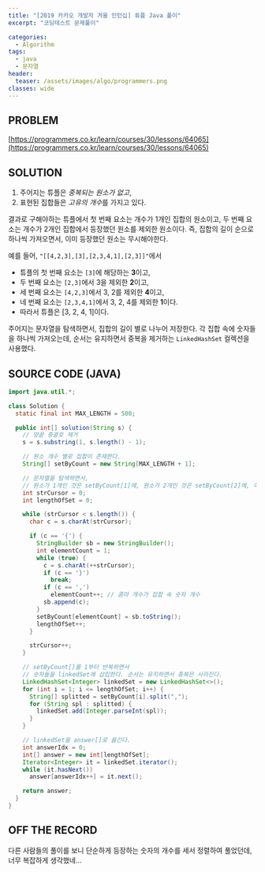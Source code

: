 ```yaml
---
title: "[2019 카카오 개발자 겨울 인턴십] 튜플 Java 풀이"
excerpt: "코딩테스트 문제풀이"

categories:
  - Algorithm
tags:
  - java
  - 문자열
header:
  teaser: /assets/images/algo/programmers.png
classes: wide
---
```


## PROBLEM

[https://programmers.co.kr/learn/courses/30/lessons/64065](https://programmers.co.kr/learn/courses/30/lessons/64065)

## SOLUTION

1. 주어지는 튜플은 _중복되는 원소가 없고_,
2. 표현된 집합들은 *고유의 개수*를 가지고 있다.

결과로 구해야하는 튜플에서 첫 번째 요소는 개수가 1개인 집합의 원소이고, 두 번째 요소는 개수가 2개인 집합에서 등장했던 원소를 제외한 원소이다. 즉, 집합의 길이 순으로 하나씩 가져오면서, 이미 등장했던 원소는 무시해야한다.

예를 들어, `"[[4,2,3],[3],[2,3,4,1],[2,3]]"`에서

- 튜플의 첫 번째 요소는 `[3]`에 해당하는 **3**이고,
- 두 번째 요소는 `[2,3]`에서 3을 제외한 **2**이고,
- 세 번째 요소는 `[4,2,3]`에서 3, 2를 제외한 **4**이고,
- 네 번째 요소는 `[2,3,4,1]`에서 3, 2, 4를 제외한 **1**이다.
- 따라서 튜플은 [3, 2, 4, 1]이다.

주어지는 문자열을 탐색하면서, 집합의 길이 별로 나누어 저장한다. 각 집합 속에 숫자들을 하나씩 가져오는데,
순서는 유지하면서 중복을 제거하는 `LinkedHashSet` 컬렉션을 사용했다.

## SOURCE CODE (JAVA)

```java
import java.util.*;

class Solution {
  static final int MAX_LENGTH = 500;

  public int[] solution(String s) {
    // 양끝 중괄호 제거
    s = s.substring(1, s.length() - 1);

    // 원소 개수 별로 집합이 존재한다.
    String[] setByCount = new String[MAX_LENGTH + 1];

    // 문자열을 탐색하면서,
    // 원소가 1개인 것은 setByCount[1]에, 원소가 2개인 것은 setByCount[2]에, 이런식으로 저장한다.
    int strCursor = 0;
    int lengthOfSet = 0;

    while (strCursor < s.length()) {
      char c = s.charAt(strCursor);

      if (c == '{') {
        StringBuilder sb = new StringBuilder();
        int elementCount = 1;
        while (true) {
          c = s.charAt(++strCursor);
          if (c == '}')
            break;
          if (c == ',')
            elementCount++; // 콤마 개수가 집합 속 숫자 개수
          sb.append(c);
        }
        setByCount[elementCount] = sb.toString();
        lengthOfSet++;
      }

      strCursor++;
    }

    // setByCount[]를 1부터 반복하면서
    // 숫자들을 linkedSet에 삽입한다. 순서는 유지하면서 중복은 사라진다.
    LinkedHashSet<Integer> linkedSet = new LinkedHashSet<>();
    for (int i = 1; i <= lengthOfSet; i++) {
      String[] splitted = setByCount[i].split(",");
      for (String spl : splitted) {
        linkedSet.add(Integer.parseInt(spl));
      }
    }

    // linkedSet을 answer[]로 옮긴다.
    int answerIdx = 0;
    int[] answer = new int[lengthOfSet];
    Iterator<Integer> it = linkedSet.iterator();
    while (it.hasNext())
      answer[answerIdx++] = it.next();

    return answer;
  }
}
```

## OFF THE RECORD

다른 사람들의 풀이를 보니 단순하게 등장하는 숫자의 개수를 세서 정렬하여 풀었던데, 너무 복잡하게 생각했네...
